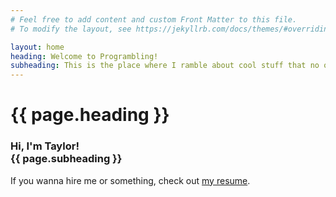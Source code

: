 ```yaml
---
# Feel free to add content and custom Front Matter to this file.
# To modify the layout, see https://jekyllrb.com/docs/themes/#overriding-theme-defaults

layout: home
heading: Welcome to Programbling!
subheading: This is the place where I ramble about cool stuff that no one will read.
---
```

<h1> {{ page.heading }} </h1>
<h3> Hi, I'm Taylor! <br /> {{ page.subheading }} </h3>

If you wanna hire me or something, check out <a target="_blank" href="/assets/resume_01MAR2020.pdf">my resume</a>.